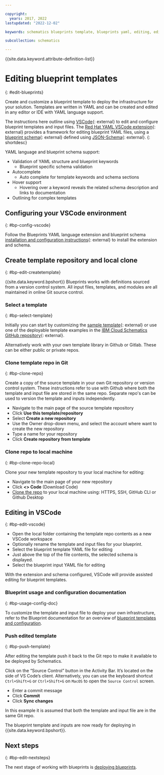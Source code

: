 ```yaml
---

copyright:
  years: 2017, 2022
lastupdated: "2022-12-02"

keywords: schematics blueprints template, blueprints yaml, editing, edit, vscode, yaml 

subcollection: schematics

---
```


{{site.data.keyword.attribute-definition-list}}

# Editing blueprint templates 
{: #edit-blueprints}

Create and customize a blueprint template to deploy the infrastructure for your solution. Templates are written in YAML and can be created and edited in any editor or IDE with YAML language support. 

The instructions here outline using [VSCode](https://code.visualstudio.com/){: external}  to edit and configure blueprint templates and input files. The [Red Hat YAML VSCode extension](https://marketplace.visualstudio.com/items?itemName=redhat.vscode-yaml){: external}  provides a framework for editing blueprint YAML files, using a [blueprint schema](https://github.com/Cloud-Schematics/vscode-blueprint-schema){: external} defined using [JSON-Schema](https://json-schema.org){: external}. 
{: shortdesc}

YAML language and blueprint schema support:
- Validation of YAML structure and blueprint keywords
   - Blueprint specific schema validation 
- Autocomplete
   - Auto complete for template keywords and schema sections
- Hover support
   - Hovering over a keyword reveals the related schema description and links to documentation
- Outlining for complex templates  


## Configuring your VSCode environment
{: #bp-config-vscode}

Follow the Blueprints YAML language extension and blueprint schema [installation and configuration instructions](https://github.com/Cloud-Schematics/vscode-blueprint-schema){: external} to install the extension and schema.     

## Create template repository and local clone
{: #bp-edit-createtemplate}

{{site.data.keyword.bpshort}} Blueprints works with definitions sourced from a version control system. All input files, templates, and modules are all maintained in online Git source control. 

### Select a template 
{: #bp-select-template}

Initially you can start by customizing the [sample template](https://github.com/Cloud-Schematics/blueprint-basic-example){: external} or use one of the deployable template examples in the [IBM Cloud Schematics GitHub repository](https://github.com/orgs/Cloud-Schematics/repositories/?q=topic:blueprint){: external}. 

Alternatively work with your own template library in Github or Gitlab. These can be either public or private repos. 

### Clone template repo in Git
{: #bp-clone-repo}

Create a copy of the source template in your own Git repository or version control system. These instructions refer to use with Github where both the template and input file are stored in the same repo. Separate repo's can be used to version the template and inputs independently. 

- Navigate to the main page of the source template repository  
- Click **Use this template/repository** 
- Select **Create a new repository** 
- Use the Owner drop-down menu, and select the account where want to create the new repository
- Type a name for your repository
- Click **Create repository from template**

### Clone repo to local machine
{: #bp-clone-repo-local}

Clone your new template repository to your local machine for editing:
- Navigate to the main page of your new repository
- Click **<> Code** (Download Code)
- [Clone the repo](https://docs.github.com/en/repositories/creating-and-managing-repositories/cloning-a-repository) to your local machine using: HTTPS, SSH, GitHub CLI or Github Desktop

## Editing in VSCode
{: #bp-edit-vscode}

- Open the local folder containing the template repo contents as a new VSCode workspace
- Optionally rename the template and input files for your blueprint. 
- Select the blueprint template YAML file for editing
- Just above the top of the file contents, the selected schema is displayed. 
- Select the blueprint input YAML file for editing

With the extension and schema configured, VSCode will provide assisted editing for blueprint templates.

### Blueprint usage and configuration documentation
{: #bp-usage-config-doc}

To customize the template and input file to deploy your own infrastructure, refer to the Blueprint documentation for an overview of [blueprint templates and configuration](/docs/schematics?topic=schematics-blueprint-templates&interface=ui). 

### Push edited template 
{: #bp-push-template}

After editing the template push it back to the Git repo to make it available to be deployed by Schematics. 

Click on the “Source Control” button in the Activity Bar. It’s located on the side of VS Code’s client. Alternatively, you can use the keyboard shortcut `Ctrl+Shift+G` or `Ctrl+Shift+G` on `MacOS` to open the `Source Control` screen.

- Enter a commit message
- Click **Commit**
- Click **Sync changes**

In this example it is assumed that both the template and input file are in the same Git repo. 

The blueprint template and inputs are now ready for deploying in {{site.data.keyword.bpshort}}. 

## Next steps
{: #bp-edit-nextsteps}

The next stage of working with blueprints is [deploying blueprints](/docs/schematics?topic=schematics-deploy-blueprints).

